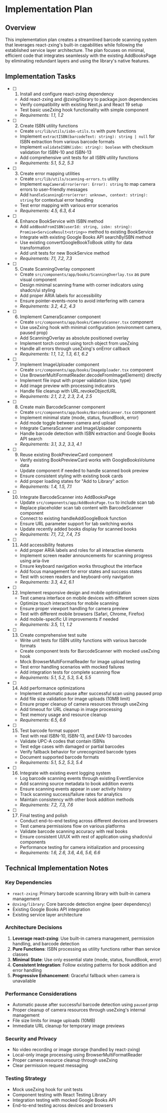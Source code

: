 # Implementation Plan

## Overview

This implementation plan creates a streamlined barcode scanning system that leverages react-zxing's built-in capabilities while following the established service layer architecture. The plan focuses on minimal, efficient code that integrates seamlessly with the existing AddBooksPage by eliminating redundant layers and using the library's native features.

## Implementation Tasks

- [ ] 1. Install and configure react-zxing dependency
  - Add react-zxing and @zxing/library to package.json dependencies
  - Verify compatibility with existing Next.js and React 19 setup
  - Test basic useZxing hook functionality with simple component
  - _Requirements: 1.1, 1.2_

- [ ] 2. Create ISBN utility functions
  - Create `src/lib/utils/isbn-utils.ts` with pure functions
  - Implement `extractISBN(barcodeText: string): string | null` for ISBN extraction from various barcode formats
  - Implement `validateISBN(isbn: string): boolean` with checksum validation for ISBN-10 and ISBN-13
  - Add comprehensive unit tests for all ISBN utility functions
  - _Requirements: 5.1, 5.2, 5.3_

- [ ] 3. Create error mapping utilities
  - Create `src/lib/utils/scanning-errors.ts` utility
  - Implement `mapCameraError(error: Error): string` to map camera errors to user-friendly messages
  - Add `handleScanningError(error: unknown, context: string): string` for contextual error handling
  - Test error mapping with various error scenarios
  - _Requirements: 4.5, 6.3, 6.4_

- [ ] 4. Enhance BookService with ISBN method
  - Add `addBookFromISBN(userId: string, isbn: string): Promise<ServiceResult<string>>` method to existing BookService
  - Integrate with existing Google Books API searchByISBN method
  - Use existing convertGoogleBookToBook utility for data transformation
  - Add unit tests for new BookService method
  - _Requirements: 7.1, 7.2, 7.3_

- [ ] 5. Create ScanningOverlay component
  - Create `src/components/app/books/ScanningOverlay.tsx` as pure visual component
  - Design minimal scanning frame with corner indicators using shadcn/ui styling
  - Add proper ARIA labels for accessibility
  - Ensure pointer-events-none to avoid interfering with camera
  - _Requirements: 3.2, 4.2, 4.3_

- [ ] 6. Implement CameraScanner component
  - Create `src/components/app/books/CameraScanner.tsx` component
  - Use useZxing hook with minimal configuration (environment camera, paused prop)
  - Add ScanningOverlay as absolute positioned overlay
  - Implement torch control using torch object from useZxing
  - Handle all errors through useZxing's onError callback
  - _Requirements: 1.1, 1.2, 1.3, 6.1, 6.2_

- [ ] 7. Implement ImageUploader component
  - Create `src/components/app/books/ImageUploader.tsx` component
  - Use BrowserMultiFormatReader.decodeFromImageElement() directly
  - Implement file input with proper validation (size, type)
  - Add image preview with processing indicators
  - Handle file cleanup with URL.revokeObjectURL
  - _Requirements: 2.1, 2.2, 2.3, 2.4, 2.5_

- [ ] 8. Create main BarcodeScanner component
  - Create `src/components/app/books/BarcodeScanner.tsx` component
  - Implement minimal state (mode, status, foundBook, error)
  - Add mode toggle between camera and upload
  - Integrate CameraScanner and ImageUploader components
  - Handle barcode detection with ISBN extraction and Google Books API search
  - _Requirements: 3.1, 3.2, 3.3, 4.1_

- [ ] 9. Reuse existing BookPreviewCard component
  - Verify existing BookPreviewCard works with GoogleBooksVolume data
  - Update component if needed to handle scanned book preview
  - Ensure consistent styling with existing book cards
  - Add proper loading states for "Add to Library" action
  - _Requirements: 1.4, 1.5, 7.1_

- [ ] 10. Integrate BarcodeScanner into AddBooksPage
  - Update `src/components/app/AddBooksPage.tsx` to include scan tab
  - Replace placeholder scan tab content with BarcodeScanner component
  - Connect to existing handleAddGoogleBook function
  - Ensure URL parameter support for tab switching works
  - Update recently added books display for scanned books
  - _Requirements: 7.1, 7.2, 7.4, 7.5_

- [ ] 11. Add accessibility features
  - Add proper ARIA labels and roles for all interactive elements
  - Implement screen reader announcements for scanning progress using aria-live
  - Ensure keyboard navigation works throughout the interface
  - Add focus management for error states and success states
  - Test with screen readers and keyboard-only navigation
  - _Requirements: 3.3, 4.2, 6.1_

- [ ] 12. Implement responsive design and mobile optimization
  - Test camera interface on mobile devices with different screen sizes
  - Optimize touch interactions for mobile scanning
  - Ensure proper viewport handling for camera preview
  - Test with different mobile browsers (Safari, Chrome, Firefox)
  - Add mobile-specific UI improvements if needed
  - _Requirements: 3.5, 1.1, 1.2_

- [ ] 13. Create comprehensive test suite
  - Write unit tests for ISBN utility functions with various barcode formats
  - Create component tests for BarcodeScanner with mocked useZxing hook
  - Mock BrowserMultiFormatReader for image upload testing
  - Test error handling scenarios with mocked failures
  - Add integration tests for complete scanning flow
  - _Requirements: 5.1, 5.2, 5.3, 5.4, 5.5_

- [ ] 14. Add performance optimizations
  - Implement automatic pause after successful scan using paused prop
  - Add file size validation for image uploads (10MB limit)
  - Ensure proper cleanup of camera resources through useZxing
  - Add timeout for URL cleanup in image processing
  - Test memory usage and resource cleanup
  - _Requirements: 6.5, 6.6_

- [ ] 15. Test barcode format support
  - Test with real ISBN-10, ISBN-13, and EAN-13 barcodes
  - Validate UPC-A codes that contain ISBNs
  - Test edge cases with damaged or partial barcodes
  - Verify fallback behavior for unrecognized barcode types
  - Document supported barcode formats
  - _Requirements: 5.1, 5.2, 5.3, 5.4_

- [ ] 16. Integrate with existing event logging system
  - Log barcode scanning events through existing EventService
  - Add scanning source metadata to book addition events
  - Ensure scanning events appear in user activity history
  - Track scanning success/failure rates for analytics
  - Maintain consistency with other book addition methods
  - _Requirements: 7.2, 7.3, 7.6_

- [ ] 17. Final testing and polish
  - Conduct end-to-end testing across different devices and browsers
  - Test camera permissions flow on various platforms
  - Validate barcode scanning accuracy with real books
  - Ensure consistent UI/UX with rest of application using shadcn/ui components
  - Performance testing for camera initialization and processing
  - _Requirements: 1.6, 2.6, 3.6, 4.6, 5.6, 6.6_

## Technical Implementation Notes

### Key Dependencies
- `react-zxing`: Primary barcode scanning library with built-in camera management
- `@zxing/library`: Core barcode detection engine (peer dependency)
- Existing Google Books API integration
- Existing service layer architecture

### Architecture Decisions
1. **Leverage react-zxing**: Use built-in camera management, permission handling, and barcode detection
2. **Pure Functions**: ISBN processing as utility functions rather than service classes
3. **Minimal State**: Use only essential state (mode, status, foundBook, error)
4. **Consistent Integration**: Follow existing patterns for book addition and error handling
5. **Progressive Enhancement**: Graceful fallback when camera is unavailable

### Performance Considerations
- Automatic pause after successful barcode detection using `paused` prop
- Proper cleanup of camera resources through useZxing's internal management
- File size limits for image uploads (10MB)
- Immediate URL cleanup for temporary image previews

### Security and Privacy
- No video recording or image storage (handled by react-zxing)
- Local-only image processing using BrowserMultiFormatReader
- Proper camera resource cleanup through useZxing
- Clear permission request messaging

### Testing Strategy
- Mock useZxing hook for unit tests
- Component testing with React Testing Library
- Integration testing with mocked Google Books API
- End-to-end testing across devices and browsers